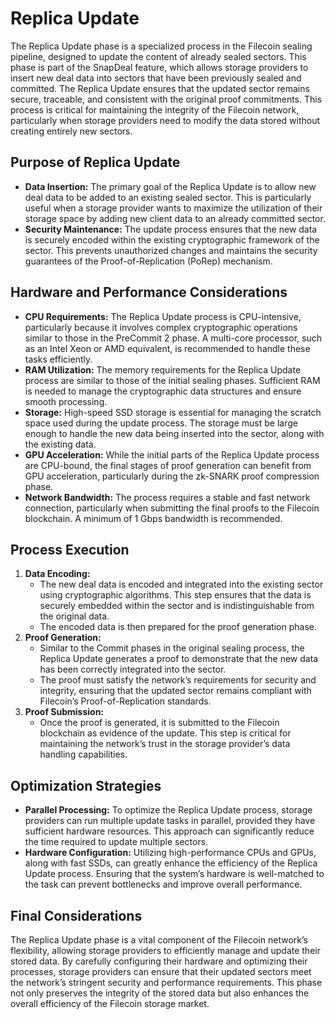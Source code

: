 # Replica Update

The Replica Update phase is a specialized process in the Filecoin sealing pipeline, designed to update the content of already sealed sectors. This phase is part of the SnapDeal feature, which allows storage providers to insert new deal data into sectors that have been previously sealed and committed. The Replica Update ensures that the updated sector remains secure, traceable, and consistent with the original proof commitments. This process is critical for maintaining the integrity of the Filecoin network, particularly when storage providers need to modify the data stored without creating entirely new sectors.

## **Purpose of Replica Update**

* **Data Insertion:** The primary goal of the Replica Update is to allow new deal data to be added to an existing sealed sector. This is particularly useful when a storage provider wants to maximize the utilization of their storage space by adding new client data to an already committed sector.
* **Security Maintenance:** The update process ensures that the new data is securely encoded within the existing cryptographic framework of the sector. This prevents unauthorized changes and maintains the security guarantees of the Proof-of-Replication (PoRep) mechanism.

## **Hardware and Performance Considerations**

* **CPU Requirements:** The Replica Update process is CPU-intensive, particularly because it involves complex cryptographic operations similar to those in the PreCommit 2 phase. A multi-core processor, such as an Intel Xeon or AMD equivalent, is recommended to handle these tasks efficiently.
* **RAM Utilization:** The memory requirements for the Replica Update process are similar to those of the initial sealing phases. Sufficient RAM is needed to manage the cryptographic data structures and ensure smooth processing.
* **Storage:** High-speed SSD storage is essential for managing the scratch space used during the update process. The storage must be large enough to handle the new data being inserted into the sector, along with the existing data.
* **GPU Acceleration:** While the initial parts of the Replica Update process are CPU-bound, the final stages of proof generation can benefit from GPU acceleration, particularly during the zk-SNARK proof compression phase.
* **Network Bandwidth:** The process requires a stable and fast network connection, particularly when submitting the final proofs to the Filecoin blockchain. A minimum of 1 Gbps bandwidth is recommended.

## **Process Execution**

1. **Data Encoding:**
   * The new deal data is encoded and integrated into the existing sector using cryptographic algorithms. This step ensures that the data is securely embedded within the sector and is indistinguishable from the original data.
   * The encoded data is then prepared for the proof generation phase.
2. **Proof Generation:**
   * Similar to the Commit phases in the original sealing process, the Replica Update generates a proof to demonstrate that the new data has been correctly integrated into the sector.
   * The proof must satisfy the network’s requirements for security and integrity, ensuring that the updated sector remains compliant with Filecoin’s Proof-of-Replication standards.
3. **Proof Submission:**
   * Once the proof is generated, it is submitted to the Filecoin blockchain as evidence of the update. This step is critical for maintaining the network’s trust in the storage provider’s data handling capabilities.

## **Optimization Strategies**

* **Parallel Processing:** To optimize the Replica Update process, storage providers can run multiple update tasks in parallel, provided they have sufficient hardware resources. This approach can significantly reduce the time required to update multiple sectors.
* **Hardware Configuration:** Utilizing high-performance CPUs and GPUs, along with fast SSDs, can greatly enhance the efficiency of the Replica Update process. Ensuring that the system’s hardware is well-matched to the task can prevent bottlenecks and improve overall performance.

## **Final Considerations**

The Replica Update phase is a vital component of the Filecoin network’s flexibility, allowing storage providers to efficiently manage and update their stored data. By carefully configuring their hardware and optimizing their processes, storage providers can ensure that their updated sectors meet the network’s stringent security and performance requirements. This phase not only preserves the integrity of the stored data but also enhances the overall efficiency of the Filecoin storage market.

